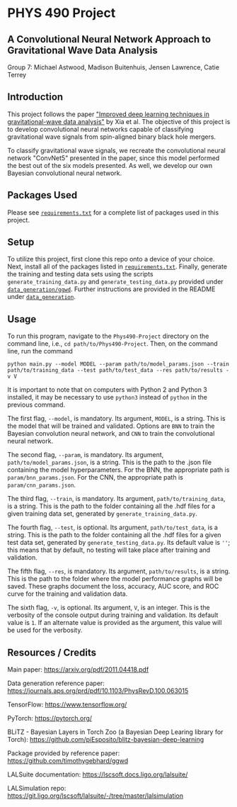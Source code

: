 # PHYS 490 Project #
## A Convolutional Neural Network Approach to Gravitational Wave Data Analysis ##
Group 7: Michael Astwood, Madison Buitenhuis, Jensen Lawrence, Catie Terrey

## Introduction ##

This project follows the paper ["Improved deep learning techniques in gravitational-wave data analysis"](https://arxiv.org/pdf/2011.04418.pdf) by Xia et al. The objective of this project is to develop convolutional neural networks capable of classifying gravitational wave signals from spin-aligned binary black hole mergers.

To classify gravitational wave signals, we recreate the convolutional neural network "ConvNet5" presented in the paper, since this model performed the best out of the six models presented. As well, we develop our own Bayesian convolutional neural network.

## Packages Used ##

Please see [`requirements.txt`](https://github.com/jensen-lawrence/Phys490-Project/blob/main/package_requirements.txt) for a complete list of packages used in this project.

## Setup ##

To utilize this project, first clone this repo onto a device of your choice. Next, install all of the packages listed in [`requirements.txt`](https://github.com/jensen-lawrence/Phys490-Project/blob/main/package_requirements.txt). Finally, generate the training and testing data sets using the scripts `generate_training_data.py` and `generate_testing_data.py` provided under [`data_generation/ggwd`](https://github.com/jensen-lawrence/Phys490-Project/tree/main/data_generation/ggwd). Further instructions are provided in the README under [`data_generation`](https://github.com/jensen-lawrence/Phys490-Project/tree/main/data_generation).

## Usage ##

To run this program, navigate to the `Phys490-Project` directory on the command line, i.e., `cd path/to/Phys490-Project`. Then, on the command line, run the command
```
python main.py --model MODEL --param path/to/model_params.json --train path/to/training_data --test path/to/test_data --res path/to/results -v V
```
It is important to note that on computers with Python 2 and Python 3 installed, it may be necessary to use `python3` instead of `python` in the previous command.

The first flag, `--model`, is mandatory. Its argument, `MODEL`, is a string. This is the model that will be trained and validated. Options are `BNN` to train the Bayesian convolution neural network, and `CNN` to train the convolutional neural network.

The second flag, `--param`, is mandatory. Its argument, `path/to/model_params.json`, is a string. This is the path to the .json file containing the model hyperparameters. For the BNN, the appropriate path is `param/bnn_params.json`. For the CNN, the appropriate path is `param/cnn_params.json`.

The third flag, `--train`, is mandatory. Its argument, `path/to/training_data`, is a string. This is the path to the folder containing all the .hdf files for a given training data set, generated by `generate_training_data.py`.

The fourth flag, `--test`, is optional. Its argument, `path/to/test_data`, is a string. This is the path to the folder containing all the .hdf files for a given test data set, generated by `generate_testing_data.py`. Its default value is `''`; this means that by default, no testing will take place after training and validation.

The fifth flag, `--res`, is mandatory. Its argument, `path/to/results`, is a string. This is the path to the folder where the model performance graphs will be saved. These graphs document the loss, accuracy, AUC score, and ROC curve for the training and validation data.

The sixth flag, `-v`, is optional. Its argument, `V`, is an integer. This is the verbosity of the console output during training and validation. Its default value is `1`. If an alternate value is provided as the argument, this value will be used for the verbosity.

## Resources / Credits ##

Main paper: https://arxiv.org/pdf/2011.04418.pdf

Data generation reference paper: https://journals.aps.org/prd/pdf/10.1103/PhysRevD.100.063015

TensorFlow: https://www.tensorflow.org/

PyTorch: https://pytorch.org/

BLiTZ - Bayesian Layers in Torch Zoo (a Bayesian Deep Learing library for Torch): https://github.com/piEsposito/blitz-bayesian-deep-learning 

Package provided by reference paper: https://github.com/timothygebhard/ggwd

LALSuite documentation: https://lscsoft.docs.ligo.org/lalsuite/

LALSimulation repo: https://git.ligo.org/lscsoft/lalsuite/-/tree/master/lalsimulation
